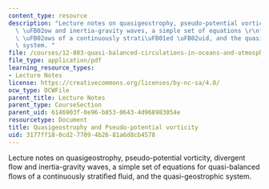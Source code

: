```yaml
---
content_type: resource
description: "Lecture notes on quasigeostrophy, pseudo-potential vorticity, divergent\
  \ \uFB02ow and inertia-gravity waves, a simple set of equations \r\nfor quasi-balanced\
  \ \uFB02ows of a continuously strati\uFB01ed \uFB02uid, and the quasi-geostrophic\
  \ system. "
file: /courses/12-803-quasi-balanced-circulations-in-oceans-and-atmospheres-fall-2009/3177ff180cd277094b2681a6d8cb4578_MIT12_803F09_lec08.pdf
file_type: application/pdf
learning_resource_types:
- Lecture Notes
license: https://creativecommons.org/licenses/by-nc-sa/4.0/
ocw_type: OCWFile
parent_title: Lecture Notes
parent_type: CourseSection
parent_uid: 6146903f-0e96-b853-0643-4d968983054e
resourcetype: Document
title: Quasigeostrophy and Pseudo-potential vorticity
uid: 3177ff18-0cd2-7709-4b26-81a6d8cb4578
---
```

Lecture notes on quasigeostrophy, pseudo-potential vorticity, divergent ﬂow and inertia-gravity waves, a simple set of equations 
for quasi-balanced ﬂows of a continuously stratiﬁed ﬂuid, and the quasi-geostrophic system. 